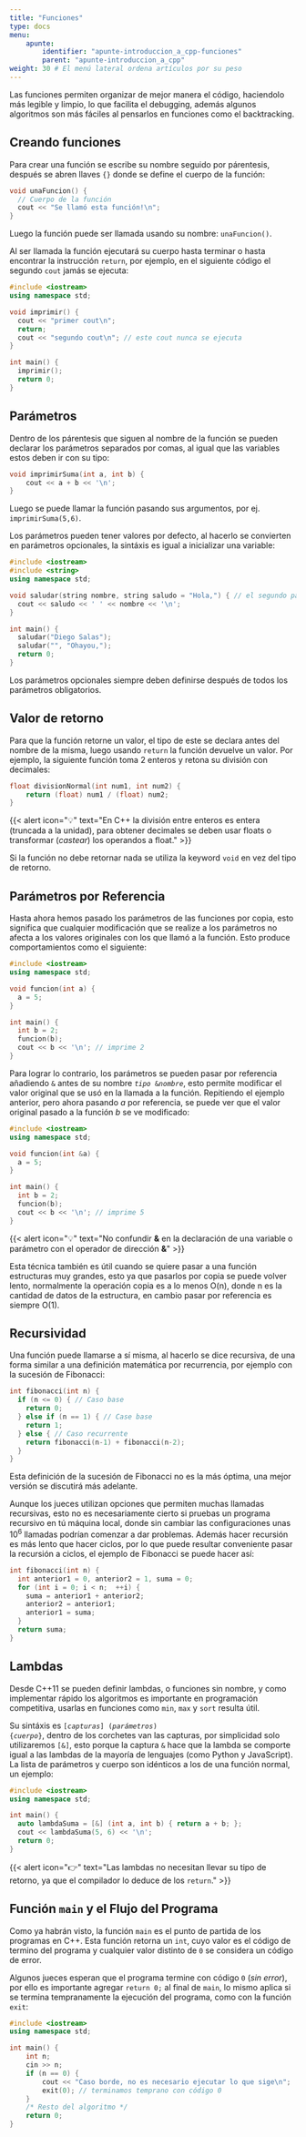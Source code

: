 ```yaml
---
title: "Funciones"
type: docs
menu:
    apunte:
        identifier: "apunte-introduccion_a_cpp-funciones"
        parent: "apunte-introduccion_a_cpp"
weight: 30 # El menú lateral ordena artículos por su peso
---
```

Las funciones permiten organizar de mejor manera el código, haciendolo más legible y limpio, lo que facilita el debugging, además algunos algoritmos son más fáciles al pensarlos en funciones como el backtracking.

## Creando funciones

Para crear una función se escribe su nombre seguido por párentesis, después se abren llaves `{}` donde se define el cuerpo de la función:

```c++
void unaFuncion() {
  // Cuerpo de la función
  cout << "Se llamó esta función!\n";
}
```

Luego la función puede ser llamada usando su nombre: `unaFuncion()`.

Al ser llamada la función ejecutará su cuerpo hasta terminar o hasta encontrar la instrucción `return`, por ejemplo, en el siguiente código el segundo `cout` jamás se ejecuta:

```c++
#include <iostream>
using namespace std;

void imprimir() {
  cout << "primer cout\n";
  return;
  cout << "segundo cout\n"; // este cout nunca se ejecuta
}

int main() {
  imprimir();
  return 0;
}
```

## Parámetros
Dentro de los párentesis que siguen al nombre de la función se pueden declarar los parámetros separados por comas, al igual que las variables estos deben ir con su tipo:
```c++
void imprimirSuma(int a, int b) {
    cout << a + b << '\n';
}
```

Luego se puede llamar la función pasando sus argumentos, por ej. `imprimirSuma(5,6)`.

Los parámetros pueden tener valores por defecto, al hacerlo se convierten en parámetros opcionales, la sintáxis es igual a inicializar una variable:
```c++
#include <iostream>
#include <string>
using namespace std;

void saludar(string nombre, string saludo = "Hola,") { // el segundo parámetro es opcional
  cout << saludo << ' ' << nombre << '\n';
}

int main() {
  saludar("Diego Salas");
  saludar("", "Ohayou,");
  return 0;
}
```
<!-- Falta nombre con lore -->

Los parámetros opcionales siempre deben definirse después de todos los parámetros obligatorios.

## Valor de retorno
Para que la función retorne un valor, el tipo de este se declara antes del nombre de la misma, luego usando `return` la función devuelve un valor. Por ejemplo, la siguiente función toma 2 enteros y retona su división con decimales:
```c++
float divisionNormal(int num1, int num2) {
    return (float) num1 / (float) num2;
}
```
{{< alert icon="💡" text="En C++ la división entre enteros es entera (truncada a la unidad), para obtener decimales se deben usar floats o transformar (<i>castear</i>) los operandos a float." >}}

Si la función no debe retornar nada se utiliza la keyword `void` en vez del tipo de retorno.

## Parámetros por Referencia
Hasta ahora hemos pasado los parámetros de las funciones por copia, esto significa que cualquier modificación que se realize a los parámetros no afecta a los valores originales con los que llamó a la función. Esto produce comportamientos como el siguiente:
```c++
#include <iostream>
using namespace std;

void funcion(int a) {
  a = 5;
}

int main() {
  int b = 2;
  funcion(b);
  cout << b << '\n'; // imprime 2
}
```

Para lograr lo contrario, los parámetros se pueden pasar por referencia añadiendo `&` antes de su nombre <code><i>tipo</i> &<i>nombre</i></code>, esto permite modificar el valor original que se usó en la llamada a la función. Repitiendo el ejemplo anterior, pero ahora pasando $a$ por referencia, se puede ver que el valor original pasado a la función $b$ se ve modificado:
```c++
#include <iostream>
using namespace std;

void funcion(int &a) {
  a = 5;
}

int main() {
  int b = 2;
  funcion(b);
  cout << b << '\n'; // imprime 5
}
```

{{< alert icon="💡" text="No confundir <b>&</b> en la declaración de una variable o parámetro con el operador de dirección <b>&</b>" >}}

Esta técnica también es útil cuando se quiere pasar a una función estructuras muy grandes, esto ya que pasarlos por copia se puede volver lento, normalmente la operación copia es a lo menos O(n), donde n es la cantidad de datos de la estructura, en cambio pasar por referencia es siempre O(1).

## Recursividad
Una función puede llamarse a sí misma, al hacerlo se dice recursiva, de una forma similar a una definición matemática por recurrencia, por ejemplo con la sucesión de Fibonacci:
```c++
int fibonacci(int n) {
  if (n <= 0) { // Caso base
    return 0;
  } else if (n == 1) { // Case base
    return 1;
  } else { // Caso recurrente
    return fibonacci(n-1) + fibonacci(n-2);
  }
}
```
Esta definición de la sucesión de Fibonacci no es la más óptima, una mejor versión se discutirá más adelante.

Aunque los jueces utilizan opciones que permiten muchas llamadas recursivas, esto no es necesariamente cierto si pruebas un programa recursivo en tú máquina local, donde sin cambiar las configuraciones unas $10^6$ llamadas podrían comenzar a dar problemas. Además hacer recursión es más lento que hacer ciclos, por lo que puede resultar conveniente pasar la recursión a ciclos, el ejemplo de Fibonacci se puede hacer así:
```c++
int fibonacci(int n) {
  int anterior1 = 0, anterior2 = 1, suma = 0;
  for (int i = 0; i < n;  ++i) {
    suma = anterior1 + anterior2;
    anterior2 = anterior1;
    anterior1 = suma;
  }
  return suma;
}
```

## Lambdas
Desde C++11 se pueden definir lambdas, o funciones sin nombre, y como implementar rápido los algoritmos es importante en programación competitiva, usarlas en funciones como `min`, `max` y `sort` resulta útil.

Su sintáxis es <code>[<i>capturas</i>] (<i>parámetros</i>) {<i>cuerpo</i>}</code>, dentro de los corchetes van las capturas, por simplicidad solo utilizaremos `[&]`, esto porque la captura `&` hace que la lambda se comporte igual a las lambdas de la mayoría de lenguajes (como Python y JavaScript). La lista de parámetros y cuerpo son idénticos a los de una función normal, un ejemplo:
```c++
#include <iostream>
using namespace std;

int main() {
  auto lambdaSuma = [&] (int a, int b) { return a + b; };
  cout << lambdaSuma(5, 6) << '\n';
  return 0;
}
```
{{< alert icon="👉" text="Las lambdas no necesitan llevar su tipo de retorno, ya que el compilador lo deduce de los <code>return</code>." >}}

## Función `main` y el Flujo del Programa
Como ya habrán visto, la función `main` es el punto de partida de los programas en C++. Esta función retorna un `int`, cuyo valor es el código de termino del programa y cualquier valor distinto de `0` se considera un código de error.

Algunos jueces esperan que el programa termine con código `0` (_sin error_), por ello es importante agregar `return 0;` al final de `main`, lo mismo aplica si se termina tempranamente la ejecución del programa, como con la función `exit`:

```c++
#include <iostream>
using namespace std;

int main() {
    int n;
    cin >> n;
    if (n == 0) {
        cout << "Caso borde, no es necesario ejecutar lo que sige\n";
        exit(0); // terminamos temprano con código 0
    }
    /* Resto del algoritmo */
    return 0;
}
```
